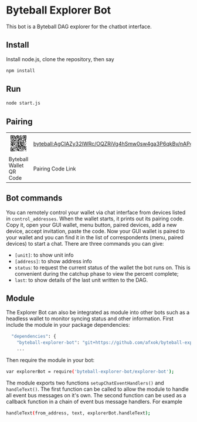 # Byteball Explorer Bot

This bot is a Byteball DAG explorer for the chatbot interface.

## Install

Install node.js, clone the repository, then say
```sh
npm install
```

## Run
```sh
node start.js
```

## Pairing

|                       |                 |
|-----------------------|-----------------|
|![Explorer_Bot_QR_Code](explorer-bot-qr-code.png)|[byteball:AgCIAZy32lWRc/OQZRiVg4hSmw0sw4ga3P6qkBv/nAPo@byteball.org/bb#0000](byteball:AgCIAZy32lWRc/OQZRiVg4hSmw0sw4ga3P6qkBv/nAPo@byteball.org/bb#0000)|
|Byteball Wallet QR Code|Pairing Code Link|

## Bot commands

You can remotely control your wallet via chat interface from devices listed in `control_addresses`.  When the wallet starts, it prints out its pairing code.  Copy it, open your GUI wallet, menu button, paired devices, add a new device, accept invitation, paste the code.  Now your GUI wallet is paired to your wallet and you can find it in the list of correspondents (menu, paired devices) to start a chat.  There are three commands you can give:

* `[unit]`: to show unit info
* `[address]`: to show address info
* `status`: to request the current status of the wallet the bot runs on. This is convenient during the catchup phase to view the percent complete;
* `last`: to show details of the last unit written to the DAG.

## Module

The Explorer Bot can also be integrated as module into other bots such as a headless wallet to monitor syncing status and other information. First include the module in your package dependencies:

```sh
  "dependencies": {
    "byteball-explorer-bot": "git+https://github.com/afxok/byteball-explorer-bot.git",
    ...
```

Then require the module in your bot:

```sh
var explorerBot = require('byteball-explorer-bot/explorer-bot');
```

The module exports two functions `setupChatEventHandlers()` and `handleText()`. The first function can be called to allow the module to handle all event bus messages on it's own. The second function can be used as a callback function in a chain of event bus message handlers. For example

```sh
handleText(from_address, text, explorerBot.handleText);
```

